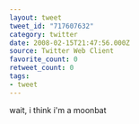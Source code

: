 ```yaml
---
layout: tweet
tweet_id: "717607632"
category: twitter
date: 2008-02-15T21:47:56.000Z
source: Twitter Web Client
favorite_count: 0
retweet_count: 0
tags:
- tweet
---
```


wait, i think i'm a moonbat
